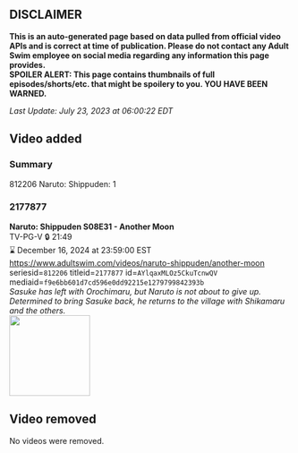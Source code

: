 ## DISCLAIMER
**This is an auto-generated page based on data pulled from official video APIs and is correct at time of publication. Please do not contact any Adult Swim employee on social media regarding any information this page provides.**  
**SPOILER ALERT: This page contains thumbnails of full episodes/shorts/etc. that might be spoilery to you. YOU HAVE BEEN WARNED.**  

_Last Update: July 23, 2023 at 06:00:22 EDT_
## Video added
### Summary
812206 Naruto: Shippuden: 1  
### 2177877
**Naruto: Shippuden S08E31 - Another Moon**  
TV-PG-V 🔒 21:49  
⌛ December 16, 2024 at 23:59:00 EST  
https://www.adultswim.com/videos/naruto-shippuden/another-moon  
seriesid=`812206` titleid=`2177877` id=`AYlqaxMLOz5CkuTcnwQV` mediaid=`f9e6bb601d7cd596e0dd92215e1279799842393b`  
_Sasuke has left with Orochimaru, but Naruto is not about to give up. Determined to bring Sasuke back, he returns to the village with Shikamaru and the others._  
<a href="https://media.cdn.adultswim.com/uploads/20230720/thumbnails/2_23720101145-ASGenericThumb.png"><img src="https://media.cdn.adultswim.com/uploads/20230720/thumbnails/2_23720101145-ASGenericThumb.png" height="144px" /></a>
## Video removed
No videos were removed.  

